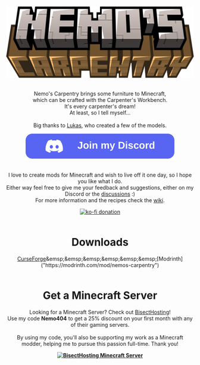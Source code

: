 <div align="center">

![Nemo's Carpentry](https://github.com/NemoNotFound/NemoNotFound/blob/master/resources/png/nemos-carpentry.png?raw=true)
<br><br>

Nemo's Carpentry brings some furniture to Minecraft, <br>
which can be crafted with the Carpenter's Workbench. <br>
It's every carpenter's dream! <br> 
At least, so I tell myself...<br><br>
Big thanks to [Lukas](https://x.com/LukasDZN_Design"), who created a few of the models.<br>

[![Join my Discord](https://github.com/NemoNotFound/NemoNotFound/blob/master/resources/svg/join_discord_button.svg?raw=true)](https://discord.com/invite/yxs9dga)
<br>
<br>

I love to create mods for Minecraft and wish to live off it one day, so I hope you like what I do. <br>
Either way feel free to give me your feedback and suggestions, either on my Discord or the [discussions](https://github.com/NemoNotFound/NemosCarpentry/discussions/") :)
<br>
For more information and the recipes check the [wiki](https://www.nemonotfound.com/minecraft-mods/nemos-carpentry/wiki").

[![ko-fi donation](https://ko-fi.com/img/githubbutton_sm.svg)](https://ko-fi.com/nemonotfound)
<br>
<br>

# Downloads
[CurseForge](https://curseforge.com/minecraft/mc-mods/nemos-carpentry")&emsp;&emsp;&emsp;&emsp;&emsp;&emsp;[Modrinth]("https://modrinth.com/mod/nemos-carpentry")
<br>
<br>

# Get a Minecraft Server
Looking for a Minecraft Server? Check out [BisectHosting](https://bisecthosting.com/Nemo404)! <br>
Use my code **Nemo404** to get a 25% discount on your first month with any of their gaming servers. <br><br>
By using my code, you'll also be supporting my work as a Minecraft modder, helping me to pursue this passion full-time. Thank you!

[**![BisectHosting Minecraft Server](https://www.bisecthosting.com/partners/custom-banners/e6d95b5e-b7fb-47eb-ad78-4dc6071a6171.png)**](https://bisecthosting.com/Nemo404)
</div>